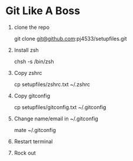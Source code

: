 Git Like A Boss
===============

1. clone the repo

	git clone git@github.com:pj4533/setupfiles.git

2. Install zsh

	chsh -s /bin/zsh

3. Copy zshrc

	cp setupfiles/zshrc.txt ~/.zshrc

4. Copy gitconfig

	cp setupfiles/gitconfig.txt ~/.gitconfig

5. Change name/email in ~/.gitconfig
 
	mate ~/.gitconfig

6. Restart terminal

7. Rock out
